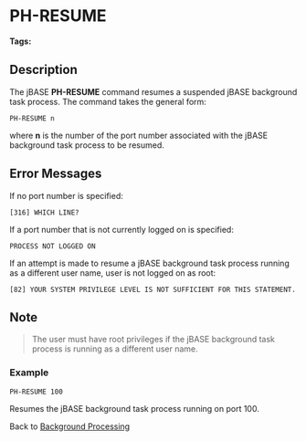 # PH-RESUME

<PageHeader />

**Tags:**
<badge text='backgroud processes' vertical='middle' />

## Description

The jBASE **PH-RESUME** command resumes a suspended jBASE background task process. The command takes the general form:

```
PH-RESUME n
```

where **n** is the number of the port number associated with the jBASE background task process to be resumed.

## Error Messages

If no port number is specified:

```
[316] WHICH LINE?
```

If a port number that is not currently logged on is specified:

```
PROCESS NOT LOGGED ON
```

If an attempt is made to resume a jBASE background task process running as a different user name, user is not logged on as root:

```
[82] YOUR SYSTEM PRIVILEGE LEVEL IS NOT SUFFICIENT FOR THIS STATEMENT.
```

## Note

> The user must have root privileges if the jBASE background task process is running as a different user name.

### Example

```
PH-RESUME 100
```

Resumes the jBASE background task process running on port 100.

Back to [Background Processing](./../README.md)

  
<PageFooter />
